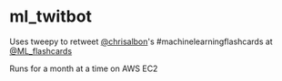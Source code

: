 # ml_twitbot

Uses tweepy to retweet [@chrisalbon](http://www.twitter.com/chrisalbon)'s #machinelearningflashcards at [@ML_flashcards](http://www.twitter.com/ML_flashcards)

Runs for a month at a time on AWS EC2
